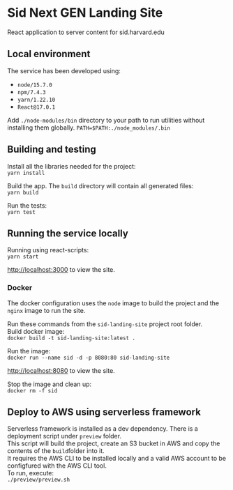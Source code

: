 # Sid Next GEN Landing Site
React application to server content for sid.harvard.edu

## Local environment
The service has been developed using:
* `node/15.7.0`
* `npm/7.4.3`
* `yarn/1.22.10`
* `React@17.0.1`

Add `./node-modules/bin` directory to your path to run utilities without installing them globally.
`PATH=$PATH:./node_modules/.bin`

## Building and testing
Install all the libraries needed for the project:  
`yarn install`

Build the app. The `build` directory will contain all generated files:  
`yarn build`

Run the tests:  
`yarn test`

## Running the service locally
Running using react-scripts:  
`yarn start`

[http://localhost:3000](http://localhost:3000) to view the site.

### Docker
The docker configuration uses the `node` image to build the project and the `nginx` image to run the site.

Run these commands from the `sid-landing-site` project root folder.  
Build docker image:  
`docker build -t sid-landing-site:latest .`

Run the image:   
`docker run --name sid -d -p 8080:80 sid-landing-site`

[http://localhost:8080](http://localhost:8080) to view the site.

Stop the image and clean up:  
`docker rm -f sid`

## Deploy to AWS using serverless framework
Serverless framework is installed as a dev dependency. There is a deployment script under `preview` folder.  
This script will build the project, create an S3 bucket in AWS and copy the contents of the `build`folder into it.  
It requires the AWS CLI to be installed locally and a valid AWS account to be configfured with the AWS CLI tool.  
To run, execute:  
`./preview/preview.sh`



